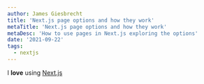 ```yaml
---
author: James Giesbrecht
title: 'Next.js page options and how they work'
metaTitle: 'Next.js page options and how they work'
metaDesc: 'How to use pages in Next.js exploring the options'
date: '2021-09-22'
tags:
  - nextjs
---
```


I **love** using [Next.js](https://nextjs.org/)
